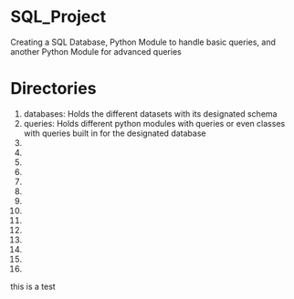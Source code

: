 # SQL_Project
Creating a SQL Database, Python Module to handle basic queries, and another Python Module for advanced queries

# Directories
1. databases: Holds the different datasets with its designated schema
2. queries: Holds different python modules with queries or even classes with queries built in for the designated database
3. 
4. 
5. 
6. 
7. 
8. 
9. 
10. 
11. 
12. 
13. 
14. 
15. 
16. 
this is a test